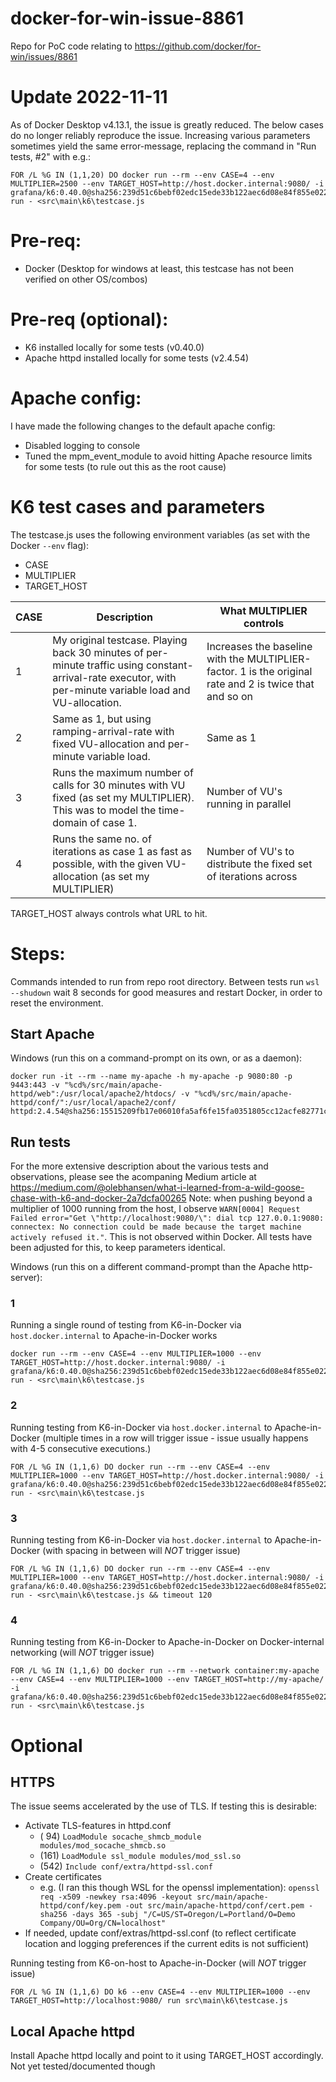 # docker-for-win-issue-8861
Repo for PoC code relating to https://github.com/docker/for-win/issues/8861

# Update 2022-11-11
As of Docker Desktop v4.13.1, the issue is greatly reduced. The below cases do no longer reliably reproduce the issue. Increasing various parameters sometimes yield the same error-message, replacing the command in "Run tests, #2" with e.g.:

~~~
FOR /L %G IN (1,1,20) DO docker run --rm --env CASE=4 --env MULTIPLIER=2500 --env TARGET_HOST=http://host.docker.internal:9080/ -i grafana/k6:0.40.0@sha256:239d51c6bebf02edc15ede33b122aec6d08e84f855e0226847830e9283c3bb66 run - <src\main\k6\testcase.js
~~~

# Pre-req:
- Docker (Desktop for windows at least, this testcase has not been verified on other OS/combos)

# Pre-req (optional):
- K6 installed locally for some tests (v0.40.0)
- Apache httpd installed locally for some tests (v2.4.54)

# Apache config:
I have made the following changes to the default apache config:
- Disabled logging to console
- Tuned the mpm_event_module to avoid hitting Apache resource limits for some tests (to rule out this as the root cause)

# K6 test cases and parameters

The testcase.js uses the following environment variables (as set with the Docker `--env` flag):
- CASE
- MULTIPLIER
- TARGET_HOST

| CASE | Description                                                                                                                                                | What MULTIPLIER controls                                                                                  |
|------|------------------------------------------------------------------------------------------------------------------------------------------------------------|-----------------------------------------------------------------------------------------------------------|
| 1    | My original testcase. Playing back 30 minutes of per-minute traffic using constant-arrival-rate executor, with per-minute variable load and VU-allocation. | Increases the baseline with the MULTIPLIER-factor. 1 is the original rate and 2 is twice that and so on   |
| 2    | Same as 1, but using ramping-arrival-rate with fixed VU-allocation and per-minute variable load.                                                           | Same as 1                                                                                                 |                             
| 3    | Runs the maximum number of calls for 30 minutes with VU fixed (as set my MULTIPLIER). This was to model the time-domain of case 1.                         | Number of VU's running in parallel                                                                        |
| 4    | Runs the same no. of iterations as case 1 as fast as possible, with the given VU-allocation (as set my MULTIPLIER)                                         | Number of VU's to distribute the fixed set of iterations across                                           |

TARGET_HOST always controls what URL to hit.

# Steps:
Commands intended to run from repo root directory. 
Between tests run `wsl --shudown` wait 8 seconds for good measures and restart Docker, in order to reset the environment.

## Start Apache
Windows (run this on a command-prompt on its own, or as a daemon):
~~~
docker run -it --rm --name my-apache -h my-apache -p 9080:80 -p 9443:443 -v "%cd%/src/main/apache-httpd/web":/usr/local/apache2/htdocs/ -v "%cd%/src/main/apache-httpd/conf/":/usr/local/apache2/conf/ httpd:2.4.54@sha256:15515209fb17e06010fa5af6fe15fa0351805cc12acfe82771c7724f06c34ae4
~~~

## Run tests
For the more extensive description about the various tests and observations, please see the acompaning Medium article at https://medium.com/@olebhansen/what-i-learned-from-a-wild-goose-chase-with-k6-and-docker-2a7dcfa00265
Note: when pushing beyond a multiplier of 1000 running from the host, I observe `WARN[0004] Request Failed error="Get \"http://localhost:9080/\": dial tcp 127.0.0.1:9080: connectex: No connection could be made because the target machine actively refused it."`. This is not observed within Docker. All tests have been adjusted for this, to keep parameters identical.

Windows (run this on a different command-prompt than the Apache http-server):
### 1
Running a single round of testing from K6-in-Docker via `host.docker.internal` to Apache-in-Docker works
~~~
docker run --rm --env CASE=4 --env MULTIPLIER=1000 --env TARGET_HOST=http://host.docker.internal:9080/ -i grafana/k6:0.40.0@sha256:239d51c6bebf02edc15ede33b122aec6d08e84f855e0226847830e9283c3bb66 run - <src\main\k6\testcase.js
~~~
### 2
Running testing from K6-in-Docker via `host.docker.internal` to Apache-in-Docker (multiple times in a row will trigger issue - issue usually happens with 4-5 consecutive executions.)
~~~
FOR /L %G IN (1,1,6) DO docker run --rm --env CASE=4 --env MULTIPLIER=1000 --env TARGET_HOST=http://host.docker.internal:9080/ -i grafana/k6:0.40.0@sha256:239d51c6bebf02edc15ede33b122aec6d08e84f855e0226847830e9283c3bb66 run - <src\main\k6\testcase.js 
~~~
### 3
Running testing from K6-in-Docker via `host.docker.internal` to Apache-in-Docker (with spacing in between will *NOT* trigger issue)
~~~
FOR /L %G IN (1,1,6) DO docker run --rm --env CASE=4 --env MULTIPLIER=1000 --env TARGET_HOST=http://host.docker.internal:9080/ -i grafana/k6:0.40.0@sha256:239d51c6bebf02edc15ede33b122aec6d08e84f855e0226847830e9283c3bb66 run - <src\main\k6\testcase.js && timeout 120
~~~
### 4
Running testing from K6-in-Docker to Apache-in-Docker on Docker-internal networking (will *NOT* trigger issue)
~~~
FOR /L %G IN (1,1,6) DO docker run --rm --network container:my-apache --env CASE=4 --env MULTIPLIER=1000 --env TARGET_HOST=http://my-apache/ -i grafana/k6:0.40.0@sha256:239d51c6bebf02edc15ede33b122aec6d08e84f855e0226847830e9283c3bb66 run - <src\main\k6\testcase.js
~~~



# Optional
## HTTPS
The issue seems accelerated by the use of TLS. If testing this is desirable:
- Activate TLS-features in httpd.conf
  - ( 94) `LoadModule socache_shmcb_module modules/mod_socache_shmcb.so`
  - (161) `LoadModule ssl_module modules/mod_ssl.so`
  - (542) `Include conf/extra/httpd-ssl.conf`
- Create certificates
  - e.g. (I ran this though WSL for the openssl implementation): `openssl req -x509 -newkey rsa:4096 -keyout src/main/apache-httpd/conf/key.pem -out src/main/apache-httpd/conf/cert.pem -sha256 -days 365 -subj "/C=US/ST=Oregon/L=Portland/O=Demo Company/OU=Org/CN=localhost"`
- If needed, update conf/extras/httpd-ssl.conf (to reflect certificate location and logging preferences if the current edits is not sufficient)

Running testing from K6-on-host to Apache-in-Docker (will *NOT* trigger issue)
~~~
FOR /L %G IN (1,1,6) DO k6 --env CASE=4 --env MULTIPLIER=1000 --env TARGET_HOST=http://localhost:9080/ run src\main\k6\testcase.js
~~~

## Local Apache httpd
Install Apache httpd locally and point to it using TARGET_HOST accordingly. Not yet tested/documented though
